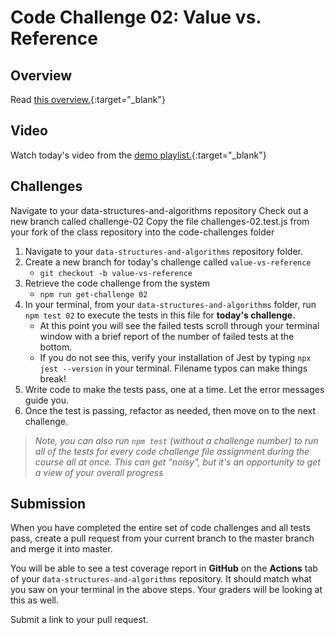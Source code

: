 # Code Challenge 02: Value vs. Reference

## Overview

Read [this overview.](README.md){:target="_blank"}

## Video

Watch today's video from the [demo playlist.](https://www.youtube.com/playlist?list=PLVngfM2hsbi-L6G8qlWd8RyRbuTamHt3k){:target="_blank"}

## Challenges

Navigate to your data-structures-and-algorithms repository
Check out a new branch called challenge-02
Copy the file challenges-02.test.js from your fork of the class repository into the code-challenges folder

1. Navigate to your `data-structures-and-algorithms` repository folder.
1. Create a new branch for today's challenge called `value-vs-reference`
   - `git checkout -b value-vs-reference`
1. Retrieve the code challenge from the system
   - `npm run get-challenge 02`
1. In your terminal, from your `data-structures-and-algorithms` folder, run `npm test 02` to execute the tests in this file for **today's challenge.**
   - At this point you will see the failed tests scroll through your terminal window with a brief report of the number of failed tests at the bottom.
   - If you do not see this, verify your installation of Jest by typing `npx jest --version` in your terminal. Filename typos can make things break!
1. Write code to make the tests pass, one at a time. Let the error messages guide you.
1. Once the test is passing, refactor as needed, then move on to the next challenge.

> *Note, you can also run `npm test` (without a challenge number) to run all of the tests for every code challenge file assignment during the course all at once. This can get "noisy", but it's an opportunity to get a view of your overall progress*

## Submission

When you have completed the entire set of code challenges and all tests pass, create a pull request from your current branch to the master branch and merge it into master.

You will be able to see a test coverage report in **GitHub** on the **Actions** tab of your `data-structures-and-algorithms` repository. It should match what you saw on your terminal in the above steps. Your graders will be looking at this as well.

Submit a link to your pull request.
